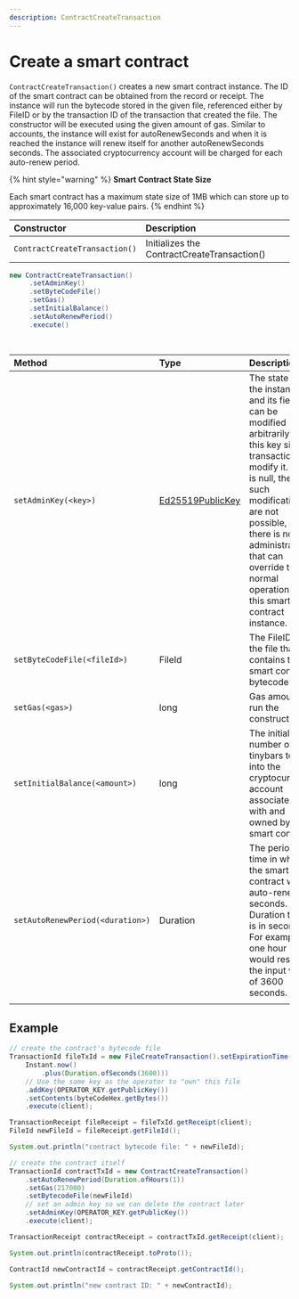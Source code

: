 ```yaml
---
description: ContractCreateTransaction
---
```


# Create a smart contract

`ContractCreateTransaction()` creates a new smart contract instance. The ID of the smart contract can be obtained from the record or receipt. The instance will run the bytecode stored in the given file, referenced either by FileID or by the transaction ID of the transaction that created the file. The constructor will be executed using the given amount of gas. Similar to accounts, the instance will exist for autoRenewSeconds and when it is reached the instance will renew itself for another autoRenewSeconds seconds. The associated cryptocurrency account will be charged for each auto-renew period.

{% hint style="warning" %}
**Smart Contract State Size**

Each smart contract has a maximum state size of 1MB which can store up to approximately 16,000 key-value pairs.
{% endhint %}

| Constructor | Description |
| :--- | :--- |
| `ContractCreateTransaction()` | Initializes the ContractCreateTransaction\(\) |

```java
new ContractCreateTransaction()
     .setAdminKey()
     .setByteCodeFile()
     .setGas()
     .setInitialBalance()
     .setAutoRenewPeriod()
     .execute()
     
     

```

| Method | Type | Description |
| :--- | :--- | :--- |
| `setAdminKey(<key>)` | [Ed25519PublicKey](https://github.com/hashgraph/hedera-sdk-java/blob/master/src/main/java/com/hedera/hashgraph/sdk/crypto/ed25519/Ed25519PublicKey.java) | The state of the instance and its fields can be modified arbitrarily if this key signs a transaction to modify it. If this is null, then such modifications are not possible, and there is no administrator that can override the normal operation of this smart contract instance. |
| `setByteCodeFile(<fileId>)` | FileId | The FileID of the file that contains the smart contract bytecode |
| `setGas(<gas>)` | long | Gas amount to run the constructor |
| `setInitialBalance(<amount>)` | long | The initial number of tinybars to put into the cryptocurrency account associated with and owned by the smart contract. |
| `setAutoRenewPeriod(<duration>)` | Duration | The period of time in which the smart contract will auto-renew in seconds. Duration type is in seconds. For example, one hour would result in the input value of 3600 seconds. |
|   |  |  |

## Example

```java
// create the contract's bytecode file
TransactionId fileTxId = new FileCreateTransaction().setExpirationTime(
    Instant.now()
        .plus(Duration.ofSeconds(3600)))
    // Use the same key as the operator to "own" this file
    .addKey(OPERATOR_KEY.getPublicKey())
    .setContents(byteCodeHex.getBytes())
    .execute(client);

TransactionReceipt fileReceipt = fileTxId.getReceipt(client);
FileId newFileId = fileReceipt.getFileId();

System.out.println("contract bytecode file: " + newFileId);

// create the contract itself
TransactionId contractTxId = new ContractCreateTransaction()
    .setAutoRenewPeriod(Duration.ofHours(1))
    .setGas(217000)
    .setBytecodeFile(newFileId)
    // set an admin key so we can delete the contract later
    .setAdminKey(OPERATOR_KEY.getPublicKey())
    .execute(client);

TransactionReceipt contractReceipt = contractTxId.getReceipt(client);

System.out.println(contractReceipt.toProto());

ContractId newContractId = contractReceipt.getContractId();

System.out.println("new contract ID: " + newContractId);
```

